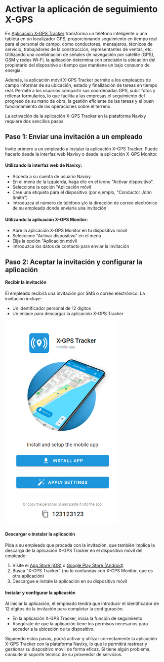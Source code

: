 # Activar la aplicación de seguimiento X-GPS

En [Aplicación X-GPS Tracker](https://x-gps.app) transforma un teléfono inteligente o una tableta en un localizador GPS, proporcionando seguimiento en tiempo real para el personal de campo, como conductores, mensajeros, técnicos de servicio, trabajadores de la construcción, representantes de ventas, etc. Utilizando una combinación de señales de navegación por satélite (GPS), GSM y redes Wi-Fi, la aplicación determina con precisión la ubicación del propietario del dispositivo al tiempo que mantiene un bajo consumo de energía.

Además, la aplicación móvil X-GPS Tracker permite a los empleados de campo informar de su ubicación, estado y finalización de tareas en tiempo real. Permite a los usuarios compartir sus coordenadas GPS, subir fotos y rellenar formularios, lo que facilita a las empresas el seguimiento del progreso de su mano de obra, la gestión eficiente de las tareas y el buen funcionamiento de las operaciones sobre el terreno.

La activación de la aplicación X-GPS Tracker en la plataforma Navixy requiere dos sencillos pasos.

## Paso 1: Enviar una invitación a un empleado

Invite primero a un empleado a instalar la aplicación X-GPS Tracker. Puede hacerlo desde la interfaz web Navixy o desde la aplicación X-GPS Monitor.

#### **Utilizando la interfaz web de Navixy:**

* Acceda a su cuenta de usuario Navixy
* En el menú de la izquierda, haga clic en el icono "Activar dispositivo".
* Seleccione la opción "Aplicación móvil
* Cree una etiqueta para el dispositivo (por ejemplo, "Conductor John Smith")
* Introduzca el número de teléfono y/o la dirección de correo electrónico de su empleado donde enviarle una invitación

#### **Utilizando la aplicación X-GPS Monitor:**

* Abre la aplicación X-GPS Monitor en tu dispositivo móvil
* Seleccione "Activar dispositivo" en el menú
* Elija la opción "Aplicación móvil
* Introduzca los datos de contacto para enviar la invitación

## Paso 2: Aceptar la invitación y configurar la aplicación

#### Recibir la invitación

El empleado recibirá una invitación por SMS o correo electrónico. La invitación incluye:

* Un identificador personal de 12 dígitos
* Un enlace para descargar la aplicación X-GPS Tracker

![image-20240717-190626.png](../../gua-del-usuario/inicio-rpido/attachments/image-20240717-190626.png)

#### Descargar e instalar la aplicación

Pida a su empleado que proceda con la invitación, que también implica la descarga de la aplicación X-GPS Tracker en el dispositivo móvil del empleado:

1. Visite el [App Store (iOS)](https://apps.apple.com/us/app/x-gps-tracker/id1612047534) o [Google Play Store (Android)](https://play.google.com/store/apps/details?id=com.navixy.xgps.tracker)
2. Busca "X-GPS Tracker" (no lo confundas con X-GPS Monitor, que es otra aplicación)
3. Descargue e instale la aplicación en su dispositivo móvil

#### Instalar y configurar la aplicación

Al iniciar la aplicación, el empleado tendrá que introducir el identificador de 12 dígitos de la invitación para completar la configuración.

* En la aplicación X-GPS Tracker, inicia la función de seguimiento
* Asegúrate de que la aplicación tiene los permisos necesarios para acceder a la ubicación de tu dispositivo.

Siguiendo estos pasos, podrá activar y utilizar correctamente la aplicación X-GPS Tracker con la plataforma Navixy, lo que le permitirá rastrear y gestionar su dispositivo móvil de forma eficaz. Si tiene algún problema, consulte al soporte técnico de su proveedor de servicios.
